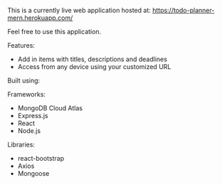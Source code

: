 This is a currently live web application hosted at: https://todo-planner-mern.herokuapp.com/

Feel free to use this application.

Features:
- Add in items with titles, descriptions and deadlines
- Access from any device using your customized URL

Built using:

Frameworks:
- MongoDB Cloud Atlas
- Express.js
- React
- Node.js

Libraries:
- react-bootstrap
- Axios
- Mongoose
